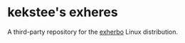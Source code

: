 # kekstee's exheres

A third-party repository for the [exherbo](http://exherbo.org) Linux distribution.
